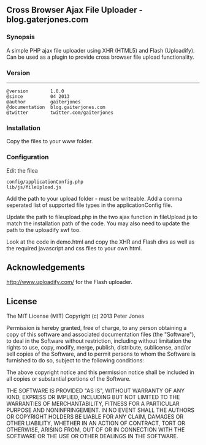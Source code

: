 ## Cross Browser Ajax File Uploader - blog.gaterjones.com


### Synopsis
A simple PHP ajax file uploader using XHR (HTML5) and Flash (Uploadify). Can be used as a plugin to provide cross browser file upload functionality.

### Version
***
	@version		1.0.0
	@since			04 2013
	@author			gaiterjones
	@documentation	blog.gaiterjones.com
	@twitter		twitter.com/gaiterjones
	
### Installation

Copy the files to your www folder.

### Configuration

Edit the filea

	config/applicationConfig.php
	lib/js/fileUpload.js
	

Add the path to your upload folder - must be writeable. Add a comma seperated list of supported file types in the applicationConfig file.

Update the path to fileupload.php in the two ajax function in fileUpload.js to match the installation path of the code. You may also need to update the path to the uploadify swf too.

Look at the code in demo.html and copy the XHR and Flash divs as well as the required javascript and css files to your own html.


## Acknowledgements
http://www.uploadify.com/ for the Flash uploader.

## License

The MIT License (MIT)
Copyright (c) 2013 Peter Jones

Permission is hereby granted, free of charge, to any person obtaining a copy of this software and associated documentation files (the "Software"), to deal in the Software without restriction, including without limitation the rights to use, copy, modify, merge, publish, distribute, sublicense, and/or sell copies of the Software, and to permit persons to whom the Software is furnished to do so, subject to the following conditions:

The above copyright notice and this permission notice shall be included in all copies or substantial portions of the Software.

THE SOFTWARE IS PROVIDED "AS IS", WITHOUT WARRANTY OF ANY KIND, EXPRESS OR IMPLIED, INCLUDING BUT NOT LIMITED TO THE WARRANTIES OF MERCHANTABILITY, FITNESS FOR A PARTICULAR PURPOSE AND NONINFRINGEMENT. IN NO EVENT SHALL THE AUTHORS OR COPYRIGHT HOLDERS BE LIABLE FOR ANY CLAIM, DAMAGES OR OTHER LIABILITY, WHETHER IN AN ACTION OF CONTRACT, TORT OR OTHERWISE, ARISING FROM, OUT OF OR IN CONNECTION WITH THE SOFTWARE OR THE USE OR OTHER DEALINGS IN THE SOFTWARE.
